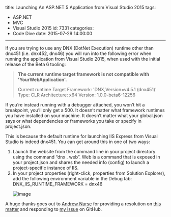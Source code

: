title: Launching An ASP.NET 5 Application from Visual Studio 2015
tags:
  - ASP.NET
  - MVC
  - Visual Studio 2015
id: 7331
categories:
  - Code Dive
date: 2015-07-29 14:00:00
---

If you are trying to use any DNX (DotNet Execution) runtime other than dnx451 (i.e. dnx452, dnx46) you will run into the following error when running the application from Visual Studio 2015, when used with the initial release of the Beta 6 tooling:
> **The current runtime target framework is not compatible with 'YourWebApplication'.**
> 
> Current runtime Target Framework: 'DNX,Version=v4.5.1 (dnx451)'
>  Type: CLR
>  Architecture: x64
>  Version: 1.0.0-beta6-12256

If you’re instead running with a debugger attached, you won’t hit a breakpoint, you’ll only get a 500\. It doesn’t matter what framework runtimes you have installed on your machine. It doesn’t matter what your global.json says or what dependencies or frameworks you take or specify in project.json.<p>This is because the default runtime for launching IIS Express from Visual Studio is indeed dnx451\. You can get around this in one of two ways:

1.  Launch the website from the command line in your project directory using the command “dnx . web”. Web is a command that is exposed in your project.json and shares the needed info (config) to launch a project-specific instance of IIS.
2.  In your project properties (right-click, properties from Solution Explorer), add the following environment variable in the Debug tab:
&nbsp;&nbsp;&nbsp;&nbsp; DNX_IIS_RUNTIME_FRAMEWORK = dnx46<p>![image](https://jcblogimages.blob.core.windows.net/img/2015/07/image25.png "image")

A huge thanks goes out to [Andrew Nurse](https://twitter.com/anurse) for providing a resolution on [this matter](http://stackoverflow.com/questions/31671851/vs-2015-setting-right-target-framework-for-asp-net-5-web-project/31687529#31687529) and responding to [my issue](https://github.com/aspnet/dnx/issues/2367) on GitHub.
